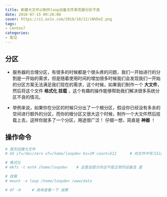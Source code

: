 ```yaml
---
title: 新建大文件以制作loop设备文件来克服分区不良
date: 2018-07-15 09:26:08
cover: https://s1.ax1x.com/2018/10/12/iNVDeI.png
tags:
- Centos7
categories:
- 笔记
---
```


## 分区

* 服务器的合理分区，有很多的时候都是个很头疼的问题，我们一开始进行的分割是一开始的需求，但是随着使用时间的增加很多时候我们会发现我们一开始的分区方案无法满足我们现在的需求，这个时候，如果我们制作一个 **大文件**，然后将这个文件 **格式化 挂载** ，这个有趣的操作能够帮助我们解决很多系统分区不良的情况。

* 举例来说，如果你在分区的时候只分出了一个根分区，假设你已经没有多余的空间进行额外的分区，而你的根分区又很大这个时候，制作一个大文件然后挂载上去，这样你就多了一个分区，用途很广泛！ 仔细一想，简直是 **神器** ！

## 操作命令

```bash
# 首先创建大文件
# dd if=/dev/zero of=/home/loopdev bs=1M count=512		# 向文件中写入512MB的0

# 格式化
# mkfs -t ext4 /home/loopdev	# 这里会提示你这不是正常的设备选 是

# 挂载
# mount -o loop /home/loopdev /www/data

# df -H		# 具体查看一下 成果
```

